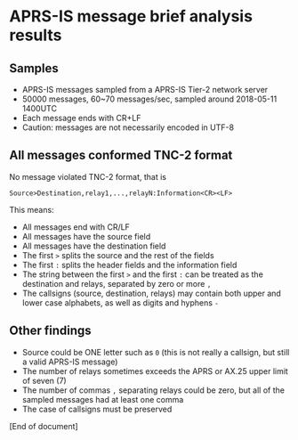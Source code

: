 # APRS-IS message brief analysis results

## Samples

* APRS-IS messages sampled from a APRS-IS Tier-2 network server
* 50000 messages, 60~70 messages/sec, sampled around 2018-05-11 1400UTC
* Each message ends with CR+LF
* Caution: messages are not necessarily encoded in UTF-8

## All messages conformed TNC-2 format

No message violated TNC-2 format, that is

    Source>Destination,relay1,...,relayN:Information<CR><LF>

This means:

* All messages end with CR/LF
* All messages have the source field
* All messages have the destination field
* The first `>` splits the source and the rest of the fields
* The first `:` splits the header fields and the information field 
* The string between the first `>` and the first `:` can be treated as the destination and relays, separated by zero or more `,`
* The callsigns (source, destination, relays) may contain both upper and lower case alphabets, as well as digits and hyphens `-`

## Other findings

* Source could be ONE letter such as `0` (this is not really a callsign, but still a valid APRS-IS message)
* The number of relays sometimes exceeds the APRS or AX.25 upper limit of seven (7)
* The number of commas `,` separating relays could be zero, but all of the sampled messages had at least one comma
* The case of callsigns must be preserved 

[End of document]
